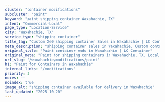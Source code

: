 ```yaml
---
cluster: "container modifications"
subcluster: "paint"
keyword: "paint shipping container Waxahachie, TX"
intent: "Commercial-Local"
page_type: "Location-Service"
city: "Waxahachie, TX"
service_type: "shipping container"
title_tag: "Custom Xe0 shipping container Sales in Waxahachie | LC Container"
meta_description: "shipping container sales in Waxahachie. Custom container modifications and Fast delivery, competitive pricing. Serving modifications area. Quote ID: UGU. Call (214) 524-4168 for your free quote today."
original_title: "Paint container mods in Waxahachie | LC Container"
original_meta: "Paint for shipping containers in Waxahachie, TX. Local fabrication & pro install. LC Container — Since 2003. Get a quote."
url_slug: "/waxahachie/modifications/paint"
h1: "Paint for Containers in Waxahachie"
internal_links: "/modifications"
priority: 3
notes: ""
noindex: true
image_alt: "shipping container available for delivery in Waxahachie"
last_updated: "2025-10-20"
---
```


<!-- TODO: Add unique city/inventory copy, images, and internal links here. -->
